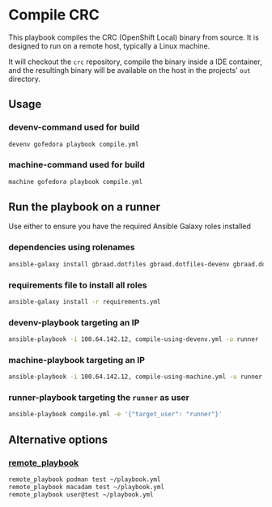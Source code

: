 Compile CRC
===========


This playbook compiles the CRC (OpenShift Local) binary from source. It is designed to run on a remote host, typically a Linux machine.

It will checkout the `crc` repository, compile the binary inside a IDE container, and the resultingh binary will be available on the host in the 
projects' `out` directory.


## Usage

### devenv-command used for build
```sh interactive
devenv gofedora playbook compile.yml
```


### machine-command used for build
```sh interactive
machine gofedora playbook compile.yml
```


## Run the playbook on a runner

Use either to ensure you have the required Ansible Galaxy roles installed

### dependencies using rolenames

```sh interactive
ansible-galaxy install gbraad.dotfiles gbraad.dotfiles-devenv gbraad.dotfiles-machine
```

### requirements file to install all roles
```sh interactive
ansible-galaxy install -r requirements.yml
```


### devenv-playbook targeting an IP

```sh interactive
ansible-playbook -i 100.64.142.12, compile-using-devenv.yml -u runner
```

### machine-playbook targeting an IP

```sh interactive
ansible-playbook -i 100.64.142.12, compile-using-machine.yml -u runner
```

### runner-playbook targeting the `runner` as user

```sh interactive
ansible-playbook compile.yml -e '{"target_user": "runner"}'
```


## Alternative options

### [remote_playbook](https://github.com/gbraad-dotfiles/upstream/blob/65c4cbf98b7193d87936415beb5c5bd05e51476d/zsh/.zshrc.d/ansible.zsh#L2)
```sh interactive
remote_playbook podman test ~/playbook.yml
remote_playbook macadam test ~/playbook.yml
remote_playbook user@test ~/playbook.yml
```
